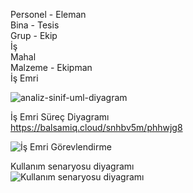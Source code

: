 
Personel  - Eleman  
Bina  - Tesis  
Grup  - Ekip  
İş  
Mahal  
Malzeme - Ekipman   
İş Emri   

![analiz-sinif-uml-diyagram](https://user-images.githubusercontent.com/106742454/171626789-6f2ed285-f627-4da8-8c05-8c7bedeeaae0.png)


İş Emri Süreç Diyagramı  
https://balsamiq.cloud/snhbv5m/phhwjg8  


![İş Emri Görevlendirme](https://user-images.githubusercontent.com/106742454/171643662-6bd3cb08-d4fd-4bc3-8511-5f73d68a137c.png)



Kullanım senaryosu diyagramı    
![Kullanım senaryosu diyagramı](https://share.balsamiq.com/c/pWfG1QNAjZ7TyDVKNhBZbT.png)







